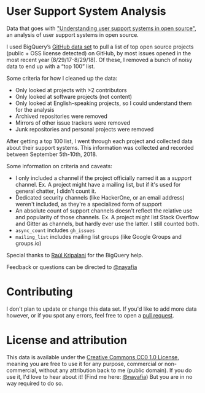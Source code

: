 # User Support System Analysis

Data that goes with ["Understanding user support systems in open source"](link), an analysis of user support systems in open source.

I used BigQuery’s [GitHub data set](https://cloud.google.com/bigquery/public-data/github) to pull a list of top open source projects (public + OSS license detected) on GitHub, by most issues opened in the most recent year (8/29/17-8/29/18). Of these, I removed a bunch of noisy data to end up with a “top 100” list.

Some criteria for how I cleaned up the data:
* Only looked at projects with >2 contributors
* Only looked at software projects (not content)
* Only looked at English-speaking projects, so I could understand them for the analysis
* Archived repositories were removed
* Mirrors of other issue trackers were removed
* Junk repositories and personal projects were removed

After getting a top 100 list, I went through each project and collected data about their support systems. This information was collected and recorded between September 5th-10th, 2018.

Some information on criteria and caveats:
* I only included a channel if the project officially named it as a *support* channel. Ex. A project might have a mailing list, but if it's used for general chatter, I didn't count it.
* Dedicated security channels (like HackerOne, or an email address) weren't included, as they're a specialized form of support
* An absolute count of support channels doesn't reflect the relative use and popularity of those channels. Ex. A project might list Stack Overflow and Gitter as channels, but hardly ever use the latter. I still counted both.
* `async_count` includes `gh_issues`
* `mailing_list` includes mailing list groups (like Google Groups and groups.io)

Special thanks to [Raúl Kripalani](https://github.com/raulk) for the BigQuery help.

Feedback or questions can be directed to [@nayafia](https://twitter.com/nayafia)

# Contributing

I don't plan to update or change this data set. If you'd like to add more data however, or if you spot any errors, feel free to open a [pull request](link).

# License and attribution

This data is available under the [Creative Commons CC0 1.0 License](https://creativecommons.org/publicdomain/zero/1.0/), meaning you are free to use it for any purpose, commercial or non-commercial, without any attribution back to me (public domain). If you do use it, I'd love to hear about it! (Find me here: [@nayafia](https://twitter.com/nayafia)) But you are in no way required to do so.

